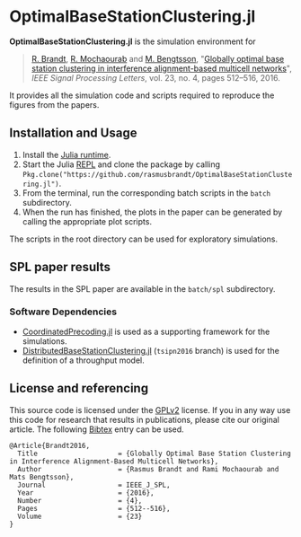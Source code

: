 # OptimalBaseStationClustering.jl

**OptimalBaseStationClustering.jl** is the simulation environment for
> [R. Brandt][rabr5411], [R. Mochaourab][ramimo] and [M. Bengtsson][matben], "[Globally optimal base station clustering in interference alignment-based multicell networks](http://arxiv.org/pdf/1602.08273)", _IEEE Signal Processing Letters_, vol. 23, no. 4, pages 512–516, 2016.

It provides all the simulation code and scripts required to reproduce the figures from the papers.

## Installation and Usage

1. Install the [Julia runtime](http://julialang.org/downloads/).
2. Start the Julia [REPL](https://en.wikipedia.org/wiki/Read%E2%80%93eval%E2%80%93print_loop) and clone the package by calling `Pkg.clone("https://github.com/rasmusbrandt/OptimalBaseStationClustering.jl")`.
3. From the terminal, run the corresponding batch scripts in the `batch` subdirectory.
4. When the run has finished, the plots in the paper can be generated by calling the appropriate plot scripts.

The scripts in the root directory can be used for exploratory simulations.

## SPL paper results
The results in the SPL paper are available in the `batch/spl` subdirectory.

### Software Dependencies
* [CoordinatedPrecoding.jl][CoordinatedPrecodingJL] is used as a supporting framework for the simulations.
* [DistributedBaseStationClustering.jl][DistributedBaseStationClusteringJL] (`tsipn2016` branch) is used for the definition of a throughput model.

## License and referencing
This source code is licensed under the [GPLv2][gplv2] license. If you in any way
use this code for research that results in publications, please cite our
original article. The following [Bibtex][bibtex] entry can be used.
```
@Article{Brandt2016,
  Title                    = {Globally Optimal Base Station Clustering in Interference Alignment-Based Multicell Networks},
  Author                   = {Rasmus Brandt and Rami Mochaourab and Mats Bengtsson},
  Journal                  = IEEE_J_SPL,
  Year                     = {2016},
  Number                   = {4},
  Pages                    = {512--516},
  Volume                   = {23}
}
```

[rabr5411]: http://www.kth.se/profile/rabr5411
[ramimo]: http://people.kth.se/~ramimo/
[matben]: http://www.kth.se/profile/matben
[CoordinatedPrecodingJL]: https://github.com/rasmusbrandt/CoordinatedPrecoding.jl
[DistributedBaseStationClusteringJL]: https://github.com/rasmusbrandt/DistributedBaseStationClustering.jl
[ConvexJL]: https://github.com/JuliaOpt/Convex.jl
[MosekJL]: https://github.com/JuliaOpt/Mosek.jl
[gplv2]: http://choosealicense.com/licenses/gpl-v2
[bibtex]: http://www.bibtex.org/
